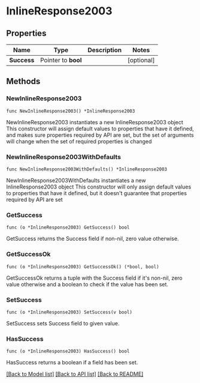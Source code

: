 # InlineResponse2003

## Properties

Name | Type | Description | Notes
------------ | ------------- | ------------- | -------------
**Success** | Pointer to **bool** |  | [optional] 

## Methods

### NewInlineResponse2003

`func NewInlineResponse2003() *InlineResponse2003`

NewInlineResponse2003 instantiates a new InlineResponse2003 object
This constructor will assign default values to properties that have it defined,
and makes sure properties required by API are set, but the set of arguments
will change when the set of required properties is changed

### NewInlineResponse2003WithDefaults

`func NewInlineResponse2003WithDefaults() *InlineResponse2003`

NewInlineResponse2003WithDefaults instantiates a new InlineResponse2003 object
This constructor will only assign default values to properties that have it defined,
but it doesn't guarantee that properties required by API are set

### GetSuccess

`func (o *InlineResponse2003) GetSuccess() bool`

GetSuccess returns the Success field if non-nil, zero value otherwise.

### GetSuccessOk

`func (o *InlineResponse2003) GetSuccessOk() (*bool, bool)`

GetSuccessOk returns a tuple with the Success field if it's non-nil, zero value otherwise
and a boolean to check if the value has been set.

### SetSuccess

`func (o *InlineResponse2003) SetSuccess(v bool)`

SetSuccess sets Success field to given value.

### HasSuccess

`func (o *InlineResponse2003) HasSuccess() bool`

HasSuccess returns a boolean if a field has been set.


[[Back to Model list]](../README.md#documentation-for-models) [[Back to API list]](../README.md#documentation-for-api-endpoints) [[Back to README]](../README.md)


